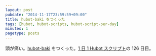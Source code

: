```yaml
---
layout: post
pubdate: "2014-11-17T23:59:59+09:00"
title: hubot-baki をつくった
tags: [hubot, hubot-scripts, hubot-script-per-day]
minutes: 1
pagetype: posts
---
```

頭が痛い。[hubot-baki][gh:bouzuya/hubot-baki] をつくった。[1 日 1 Hubot スクリプト][hubot-script-per-day]の 126 日目。

[gh:bouzuya/hubot-baki]: https://github.com/bouzuya/hubot-baki
[hubot-script-per-day]: http://blog.bouzuya.net/posts?tags=hubot-script-per-day
